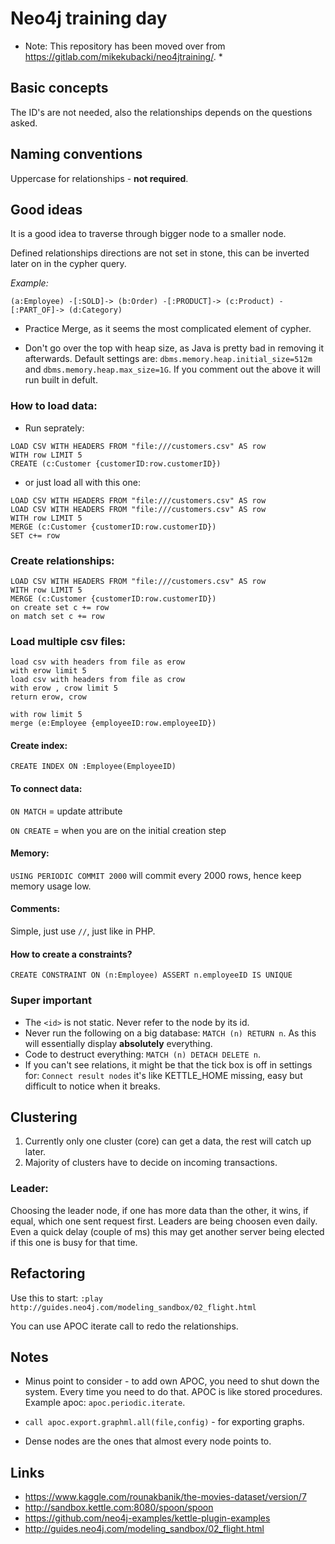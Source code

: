 # Neo4j training day

* Note: This repository has been moved over from https://gitlab.com/mikekubacki/neo4jtraining/. *

## Basic concepts

The ID's are not needed, also the relationships depends on the questions asked.

## Naming conventions
Uppercase for relationships - **not required**.

## Good ideas
It is a good idea to traverse through bigger node to a smaller node.

Defined relationships directions are not set in stone, this can be inverted later on in the cypher query.

*Example:*

```
(a:Employee) -[:SOLD]-> (b:Order) -[:PRODUCT]-> (c:Product) -[:PART_OF]-> (d:Category)
```

- Practice Merge, as it seems the most complicated element of cypher.

- Don't go over the top with heap size, as Java is pretty bad in removing it afterwards. Default settings are: `dbms.memory.heap.initial_size=512m` and `dbms.memory.heap.max_size=1G`.
If you comment out the above it will run built in defult. 

### How to load data:

- Run seprately:

```cypher
LOAD CSV WITH HEADERS FROM "file:///customers.csv" AS row
WITH row LIMIT 5
CREATE (c:Customer {customerID:row.customerID})
```
- or just load all with this one:
```cypher
LOAD CSV WITH HEADERS FROM "file:///customers.csv" AS row
LOAD CSV WITH HEADERS FROM "file:///customers.csv" AS row
WITH row LIMIT 5
MERGE (c:Customer {customerID:row.customerID})
SET c+= row
```
### Create relationships:

```cypher
LOAD CSV WITH HEADERS FROM "file:///customers.csv" AS row
WITH row LIMIT 5
MERGE (c:Customer {customerID:row.customerID})
on create set c += row
on match set c += row
```

### Load multiple csv files:

```cypher
load csv with headers from file as erow
with erow limit 5
load csv with headers from file as crow
with erow , crow limit 5
return erow, crow
```

```cypher
with row limit 5 
merge (e:Employee {employeeID:row.employeeID})
```

#### Create index:
`CREATE INDEX ON :Employee(EmployeeID)`

#### To connect data:

`ON MATCH` = update attribute

`ON CREATE` = when you are on the initial creation step

#### Memory:

`USING PERIODIC COMMIT 2000` will commit every 2000 rows, hence keep memory usage low.

#### Comments:

Simple, just use `//`, just like in PHP.

#### How to create a constraints?
`CREATE CONSTRAINT ON (n:Employee) ASSERT n.employeeID IS UNIQUE`

### Super important
- The `<id>` is not static. Never refer to the node by its id.
- Never run the following on a big database: `MATCH (n) RETURN n`. As this will essentially display **absolutely** everything.
- Code to destruct everything: `MATCH (n) DETACH DELETE n`.
- If you can't see relations, it might be that the tick box is off in settings for: `Connect result nodes` it's like KETTLE_HOME missing, easy but difficult to notice when it breaks.

## Clustering
1. Currently only one cluster (core) can get a data, the rest will catch up later.
2. Majority of clusters have to decide on incoming transactions.

### Leader:
Choosing the leader node, if one has more data than the other, it wins, if equal, which one sent request first. Leaders are being choosen even daily. Even a quick delay (couple of ms) this may get another server being elected if this one is busy for that time.

## Refactoring

Use this to start: `:play http://guides.neo4j.com/modeling_sandbox/02_flight.html`

You can use APOC iterate call to redo the relationships.

## Notes

- Minus point to consider - to add own APOC, you need to shut down the system. Every time you need to do that. APOC is like stored procedures. Example apoc: `apoc.periodic.iterate`.

- `call apoc.export.graphml.all(file,config)` - for exporting graphs.

- Dense nodes are the ones that almost every node points to.

## Links

- https://www.kaggle.com/rounakbanik/the-movies-dataset/version/7
- http://sandbox.kettle.com:8080/spoon/spoon
- https://github.com/neo4j-examples/kettle-plugin-examples
- http://guides.neo4j.com/modeling_sandbox/02_flight.html

